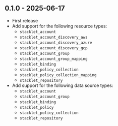 ## 0.1.0 - 2025-06-17

- First release
- Add support for the following resource types:
  * `stacklet_account`
  * `stacklet_account_discovery_aws`
  * `stacklet_account_discovery_azure`
  * `stacklet_account_discovery_gcp`
  * `stacklet_account_group`
  * `stacklet_account_group_mapping`
  * `stacklet_binding`
  * `stacklet_policy_collection`
  * `stacklet_policy_collection_mapping`
  * `stacklet_repository`
- Add support for the following data source types:
  * `stacklet_account`
  * `stacklet_account_group`
  * `stacklet_binding`
  * `stacklet_policy`
  * `stacklet_policy_collection`
  * `stacklet_repository`
